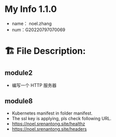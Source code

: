 # My Info 1.1.0
* name： noel.zhang
* num：G20220797070069

# 🏗 File Description:
## module2
* 编写一个 HTTP 服务器
## module8
* Kubernetes manifest in folder manifest.
* The ssl key is applying, pls check following URL.
* https://noel.srenantong.site/healthz
* https://noel.srenantong.site/headers
